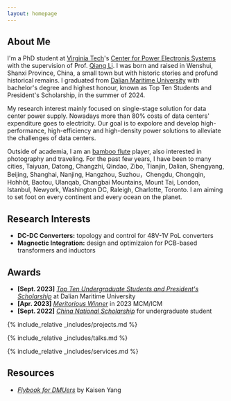 ```yaml
---
layout: homepage
---
```


## About Me

I'm a PhD student at <a href="https://www.vt.edu/"> Virginia Tech</a>'s <a href="https://cpes.vt.edu/"> Center for Power Electronis Systems</a> with the supervision of Prof. <a href="https://cpes.vt.edu/people/faculty/1703"> Qiang Li</a>. I was born and raised in Wenshui, Shanxi Province, China, a small town but with historic stories and profund historical remains. I graduated from <a href="https://english.dlmu.edu.cn/">Dalian Maritime University</a> with bachelor's degree and highest honour, known as Top Ten Students and President's Scholarship, in the summer of 2024. 

My research interest mainly focused on single-stage solution for data center power supply. Nowadays more than 80% costs of data centers' expenditure goes to electricity. Our goal is to expolore and develop high-performance, high-efficiency and high-density power solutions to alleviate the challenges of data centers.

<!-- This kind of mark can hide sentences -->

Outside of academia, I am an <a href="https://en.wikipedia.org/wiki/Bamboo_flute"> bamboo flute</a> player, also interested in photography and traveling. For the past few years, I have been to many cities, Taiyuan, Datong, Changzhi, Qindao, Zibo, Tianjin, Dalian, Shengyang, Beijing, Shanghai, Nanjing, Hangzhou, Suzhou，Chengdu, Chongqin, Hohhôt, Baotou, Ulanqab, Changbai Mountains, Mount Tai, London, Istanbul, Newyork, Washington DC, Raleigh, Charlotte, Toronto. I am aiming to set foot on every continent and every ocean on the planet.


## Research Interests
- **DC-DC Converters:** topology and control for 48V-1V PoL converters
- **Magnectic Integration:** design and optimizaion for PCB-based transformers and inductors



## Awards
- **[Sept. 2023]** <a href="https://www.dlmu.edu.cn/info/1089/57358.htm">*Top Ten Undergraduate Students and President's Scholarship*</a> at Dalian Maritime University
- **[Apr. 2023]** <a href="https://www.comap.com/contests/mcm-icm">*Meritorious Winner*</a> in 2023 MCM/ICM
- **[Sept. 2022]** <a href="https://subsites.chinadaily.com.cn/YunnanUniversity/2017-11/17/c_111548.htm">*China National Scholarship*</a> for undergraduate student


<!-- {% include_relative _includes/publications.md %} -->


{% include_relative _includes/projects.md %}


{% include_relative _includes/talks.md %}


<!-- ## Collaboration -->

<!-- - **[Feb. 2020]** Our paper about incremental learning is accepted to CVPR 2020.
- **[Feb. 2020]** We will host the ACM Multimedia Asia 2020 conference in Singapore!
- **[Sept. 2019]** Our paper about few-shot learning is accepted to NeurIPS 2019. -->

<!-- - **[Feb. 2023]** <a href="https://www.sciencedirect.com/science/article/pii/S089990072200346X" target="_blank">*Low muscle mass is associated with a higher risk of all–cause and cardiovascular disease–specific mortality in cancer survivors*</a> has been accepted by **Nutrition**. 
- **[Aug. 2021]** <a href="https://www.jmcp.org/doi/full/10.18553/jmcp.2021.27.10.1482" target="_blank">*Validation of EHR medication fill data obtained through electronic linkage with pharmacies*</a> has been accepted by the **Journal of Managed Care & Specialty Pharmacy**.
- **[Jan. 2021]** <a href="https://onlinelibrary.wiley.com/doi/abs/10.1111/jocd.13486" target="_blank">*Quantitative evaluation of rejuvenation treatment of nasolabial fold wrinkles by regression model and 3D photography*</a> has been accepted by the **Journal of Cosmetic Dermatology**. -->


{% include_relative _includes/services.md %}


## Resources

- <a href="assets/files/Flybook_for_DMUers_V1.pdf">*Flybook for DMUers*</a> by Kaisen Yang
